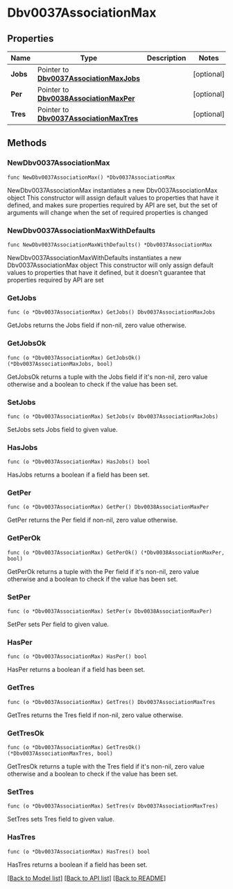 # Dbv0037AssociationMax

## Properties

Name | Type | Description | Notes
------------ | ------------- | ------------- | -------------
**Jobs** | Pointer to [**Dbv0037AssociationMaxJobs**](Dbv0037AssociationMaxJobs.md) |  | [optional] 
**Per** | Pointer to [**Dbv0038AssociationMaxPer**](Dbv0038AssociationMaxPer.md) |  | [optional] 
**Tres** | Pointer to [**Dbv0037AssociationMaxTres**](Dbv0037AssociationMaxTres.md) |  | [optional] 

## Methods

### NewDbv0037AssociationMax

`func NewDbv0037AssociationMax() *Dbv0037AssociationMax`

NewDbv0037AssociationMax instantiates a new Dbv0037AssociationMax object
This constructor will assign default values to properties that have it defined,
and makes sure properties required by API are set, but the set of arguments
will change when the set of required properties is changed

### NewDbv0037AssociationMaxWithDefaults

`func NewDbv0037AssociationMaxWithDefaults() *Dbv0037AssociationMax`

NewDbv0037AssociationMaxWithDefaults instantiates a new Dbv0037AssociationMax object
This constructor will only assign default values to properties that have it defined,
but it doesn't guarantee that properties required by API are set

### GetJobs

`func (o *Dbv0037AssociationMax) GetJobs() Dbv0037AssociationMaxJobs`

GetJobs returns the Jobs field if non-nil, zero value otherwise.

### GetJobsOk

`func (o *Dbv0037AssociationMax) GetJobsOk() (*Dbv0037AssociationMaxJobs, bool)`

GetJobsOk returns a tuple with the Jobs field if it's non-nil, zero value otherwise
and a boolean to check if the value has been set.

### SetJobs

`func (o *Dbv0037AssociationMax) SetJobs(v Dbv0037AssociationMaxJobs)`

SetJobs sets Jobs field to given value.

### HasJobs

`func (o *Dbv0037AssociationMax) HasJobs() bool`

HasJobs returns a boolean if a field has been set.

### GetPer

`func (o *Dbv0037AssociationMax) GetPer() Dbv0038AssociationMaxPer`

GetPer returns the Per field if non-nil, zero value otherwise.

### GetPerOk

`func (o *Dbv0037AssociationMax) GetPerOk() (*Dbv0038AssociationMaxPer, bool)`

GetPerOk returns a tuple with the Per field if it's non-nil, zero value otherwise
and a boolean to check if the value has been set.

### SetPer

`func (o *Dbv0037AssociationMax) SetPer(v Dbv0038AssociationMaxPer)`

SetPer sets Per field to given value.

### HasPer

`func (o *Dbv0037AssociationMax) HasPer() bool`

HasPer returns a boolean if a field has been set.

### GetTres

`func (o *Dbv0037AssociationMax) GetTres() Dbv0037AssociationMaxTres`

GetTres returns the Tres field if non-nil, zero value otherwise.

### GetTresOk

`func (o *Dbv0037AssociationMax) GetTresOk() (*Dbv0037AssociationMaxTres, bool)`

GetTresOk returns a tuple with the Tres field if it's non-nil, zero value otherwise
and a boolean to check if the value has been set.

### SetTres

`func (o *Dbv0037AssociationMax) SetTres(v Dbv0037AssociationMaxTres)`

SetTres sets Tres field to given value.

### HasTres

`func (o *Dbv0037AssociationMax) HasTres() bool`

HasTres returns a boolean if a field has been set.


[[Back to Model list]](../README.md#documentation-for-models) [[Back to API list]](../README.md#documentation-for-api-endpoints) [[Back to README]](../README.md)


